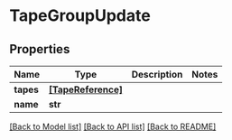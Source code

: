 # TapeGroupUpdate


## Properties

Name | Type | Description | Notes
------------ | ------------- | ------------- | -------------
**tapes** | [**[TapeReference]**](TapeReference.md) |  | 
**name** | **str** |  | 

[[Back to Model list]](../README.md#models) [[Back to API list]](../README.md#api-endpoints) [[Back to README]](../README.md)


